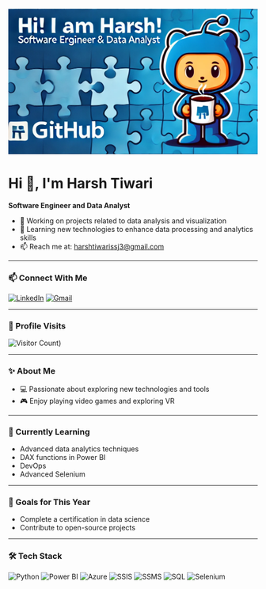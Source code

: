 ![Banner](./coverimage.png)

# Hi 👋, I'm Harsh Tiwari

**Software Engineer and Data Analyst**

- 🔭 Working on projects related to data analysis and visualization
- 🌱 Learning new technologies to enhance data processing and analytics skills
- 📫 Reach me at: harshtiwarissj3@gmail.com

---

### 📫 Connect With Me
[![LinkedIn](https://img.shields.io/badge/LinkedIn-blue?style=for-the-badge&logo=linkedin)](https://www.linkedin.com/in/harsh-tiwari-25b036184/)
[![Gmail](https://img.shields.io/badge/Gmail-red?style=for-the-badge&logo=gmail&logoColor=white)](mailto:harshtiwarissj3@gmail.com) 

---

### 👀 Profile Visits
![Visitor Count](https://img.shields.io/badge/Visitor%20Count-350-blue?style=for-the-badge))

---

### ✨ About Me
- 💻 Passionate about exploring new technologies and tools
- 🎮 Enjoy playing video games and exploring VR

---

### 🌱 Currently Learning
- Advanced data analytics techniques
- DAX functions in Power BI
- DevOps
- Advanced Selenium

---

### 🎯 Goals for This Year
- Complete a certification in data science
- Contribute to open-source projects

---

### 🛠️ Tech Stack
![Python](https://img.shields.io/badge/Python-3776AB?style=for-the-badge&logo=python&logoColor=white)
![Power BI](https://img.shields.io/badge/Power%20BI-F2C811?style=for-the-badge&logo=power%20bi&logoColor=black)
![Azure](https://img.shields.io/badge/Microsoft%20Azure-0089D6?style=for-the-badge&logo=microsoft-azure&logoColor=white)
![SSIS](https://img.shields.io/badge/SSIS-1F75FE?style=for-the-badge&logo=sql-server-integration-services&logoColor=white)
![SSMS](https://img.shields.io/badge/SSMS-CC2927?style=for-the-badge&logo=microsoft-sql-server&logoColor=white)
![SQL](https://img.shields.io/badge/SQL-00758F?style=for-the-badge&logo=sql&logoColor=white)
![Selenium](https://img.shields.io/badge/Selenium-43B02A?style=for-the-badge&logo=selenium&logoColor=white)
